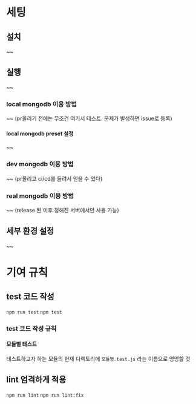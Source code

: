 # 세팅

## 설치

~~

## 실행

~~

### local mongodb 이용 방법

~~ (pr올리기 전에는 무조건 여기서 테스트. 문제가 발생하면 issue로 등록)

#### local mongodb preset 설정

~~

### dev mongodb 이용 방법

~~ (pr올리고 ci/cd를 돌려서 얻을 수 있다)

### real mongodb 이용 방법

~~ (release 된 이후 정해진 서버에서만 사용 가능)

## 세부 환경 설정

~~

# 기여 규칙

## test 코드 작성

`npm run test`
`npm test`

### test 코드 작성 규칙

#### 모듈별 테스트

테스트하고자 하는 모듈의 현재 디렉토리에 `모듈명.test.js` 라는 이름으로 명명할 것

## lint 엄격하게 적용

`npm run lint`
`npm run lint:fix`

